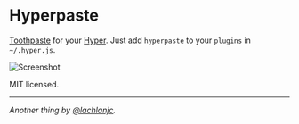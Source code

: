 # Hyperpaste

[Toothpaste](https://github.com/imcatnoone/toothpaste) for your [Hyper](https://hyper.is).
Just add `hyperpaste` to your `plugins` in `~/.hyper.js`.

![Screenshot](https://cloud.githubusercontent.com/assets/5074763/22178079/a2d6fb12-dffb-11e6-9253-f288d4f1af64.png)

MIT licensed.

---
*Another thing by [@lachlanjc](https://twitter.com/lachlanjc).*
